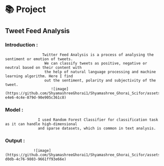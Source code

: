 # 📚 Project
 ## Tweet Feed Analysis
   ### Introduction : 
                     Twitter Feed Analysis is a process of analysing the sentiment or emotion of tweets.
                      We can classify tweets as positive, negative or neutral based on their content with
                      the help of natural language processing and machine learning algorithm. Here I find 
                      out the sentiment, polarity and subjectivity of the tweet.
                         ![image](https://github.com/ShyamashreeGhorai1/Shyamashree_Ghorai_Scifor/assets/131132617/ce0a4c00-e4e6-4c4e-879d-90e905c361c8)

   ### Model :
                   I used Random Forest Classifier for classification task as it can handle high-dimensional
                   and sparse datasets, which is common in text analysis.

 ### Output :      
                 ![image](https://github.com/ShyamashreeGhorai1/Shyamashree_Ghorai_Scifor/assets/131132617/56a8c806-d0db-4c76-9803-9661ff93e66e)


                       
